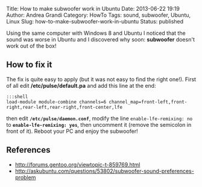 Title: How to make subwoofer work in Ubuntu
Date: 2013-06-22 19:19
Author: Andrea Grandi
Category: HowTo
Tags: sound, subwoofer, Ubuntu, Linux
Slug: how-to-make-subwoofer-work-in-ubuntu
Status: published

Using the same computer with Windows 8 and Ubuntu I noticed that the
sound was worse in Ubuntu and I discovered why soon: **subwoofer**
doesn't work out of the box!

## How to fix it

The fix is quite easy to apply (but it was not easy to find the right
one!). First of all edit **/etc/pulse/default.pa** and add this line at
the end:

    :::shell
    load-module module-combine channels=6 channel_map=front-left,front-right,rear-left,rear-right,front-center,lfe

then edit **`/etc/pulse/daemon.conf`**, modify the line
`enable-lfe-remixing: no` to **`enable-lfe-remixing: yes`**, then
uncomment it (remove the semicolon in front of it). Reboot your PC and
enjoy the subwoofer!

## References

- <http://forums.gentoo.org/viewtopic-t-859769.html>
- <http://askubuntu.com/questions/53802/subwoofer-sound-preferences-problem>
